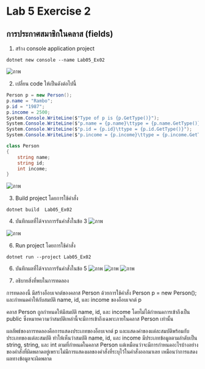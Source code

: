 # Lab 5 Exercise 2

## การประกาศสมาชิกในคลาส (fields)


1. สร้าง console application project

```
dotnet new console --name Lab05_Ex02
```
![ภาพ](https://github.com/AnchisaPhetnoi/03376836-OOP-2566-Lab-05/assets/144197034/6e7f1597-53f1-4070-a8c8-1f3da8df4382)

2. เปลี่ยน code ให้เป็นดังต่อไปนี้

```cs
Person p = new Person();
p.name = "Rambo";
p.id = "1987";
p.income = 2500;
System.Console.WriteLine($"Type of p is {p.GetType()}");
System.Console.WriteLine($"p.name = {p.name}\ttype = {p.name.GetType()}");
System.Console.WriteLine($"p.id = {p.id}\ttype = {p.id.GetType()}");
System.Console.WriteLine($"p.income = {p.income}\ttype = {p.income.GetType()}");

class Person
{
    string name;
    string id;
    int income;
}
```
![ภาพ](https://github.com/AnchisaPhetnoi/03376836-OOP-2566-Lab-05/assets/144197034/fdbe8e77-056b-4620-9518-1e02cf7e9c71)

3. Build project โดยการใช้คำสั่ง

```
dotnet build  Lab05_Ex02
```

4. บันทึกผลที่ได้จากการรันคำสั่งในข้อ 3
![ภาพ](https://github.com/AnchisaPhetnoi/03376836-OOP-2566-Lab-05/assets/144197034/8d1b7495-70a1-4d6c-a43b-0491d1f30c4a)

![ภาพ](https://github.com/AnchisaPhetnoi/03376836-OOP-2566-Lab-05/assets/144197034/72636845-f3a4-4dfe-b8e9-27accb48e12f)



6. Run project โดยการใช้คำสั่ง

```
dotnet run --project Lab05_Ex02
```

6. บันทึกผลที่ได้จากการรันคำสั่งในข้อ 5
![ภาพ](https://github.com/AnchisaPhetnoi/03376836-OOP-2566-Lab-05/assets/144197034/a1ab98cf-45d1-4f5b-a3ec-a5ac885eabac)
![ภาพ](https://github.com/AnchisaPhetnoi/03376836-OOP-2566-Lab-05/assets/144197034/d689da52-b045-486e-82f1-26e86b591f26)
![ภาพ](https://github.com/AnchisaPhetnoi/03376836-OOP-2566-Lab-05/assets/144197034/a4be766b-2a8b-478c-87e1-2ea6e192b573)


7. อธิบายสิ่งที่พบในการทดลอง

การทดลองนี้ มีสร้างอ็อบเจกต์ของคลาส Person ด้วยการใช้คำสั่ง Person p = new Person(); และกำหนดค่าให้กับสมบัติ name, id, และ income ของอ็อบเจกต์ p

คลาส Person ถูกกำหนดให้มีสมบัติ name, id, และ income โดยไม่ได้กำหนดการเข้าถึงเป็น public ซึ่งหมายความว่าสมบัติเหล่านี้จะมีการเข้าถึงเฉพาะภายในคลาส Person เท่านั้น

ผลลัพธ์ของการทดลองคือการแสดงประเภทของอ็อบเจกต์ p และแสดงค่าของแต่ละสมบัติพร้อมกับประเภทของแต่ละสมบัติ ทำให้เห็นว่าสมบัติ name, id, และ income
 มีประเภทข้อมูลตามลำดับเป็น string, string, และ int ตามที่กำหนดในคลาส Person
แต่เหมือนว่าจะมีการกำหนดอะไรบ้างอย่างของคำสั่งที่ผิดพลาดอยู่เพราะไม่มีการแสดงผลของคำสั่งที่ระบุไว้ในคำสั่งออกมาเลย เหมือนว่าการแสดงผลทางข้อมูลจะผิดพลาด
